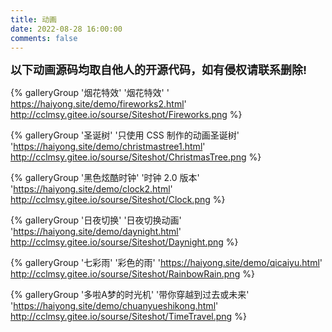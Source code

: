 ```yaml
---
title: 动画
date: 2022-08-28 16:00:00
comments: false
---
```


<div class="note info flat"><p><font size="4"><b>以下动画源码均取自他人的开源代码，如有侵权请联系删除!</b></font></p></div>

<div class="gallery-group-main">

{% galleryGroup '烟花特效' '烟花特效' ' https://haiyong.site/demo/fireworks2.html' http://cclmsy.gitee.io/sourse/Siteshot/Fireworks.png %}

{% galleryGroup '圣诞树' '只使用 CSS 制作的动画圣诞树' 'https://haiyong.site/demo/christmastree1.html' http://cclmsy.gitee.io/sourse/Siteshot/ChristmasTree.png %}

{% galleryGroup '黑色炫酷时钟' '时钟 2.0 版本' 'https://haiyong.site/demo/clock2.html' http://cclmsy.gitee.io/sourse/Siteshot/Clock.png  %}

{% galleryGroup '日夜切换' '日夜切换动画' 'https://haiyong.site/demo/daynight.html' http://cclmsy.gitee.io/sourse/Siteshot/Daynight.png %}

{% galleryGroup '七彩雨' '彩色的雨' 'https://haiyong.site/demo/qicaiyu.html' http://cclmsy.gitee.io/sourse/Siteshot/RainbowRain.png %}

{% galleryGroup '多啦A梦的时光机' '带你穿越到过去或未来' 'https://haiyong.site/demo/chuanyueshikong.html' http://cclmsy.gitee.io/sourse/Siteshot/TimeTravel.png %}

</div>
